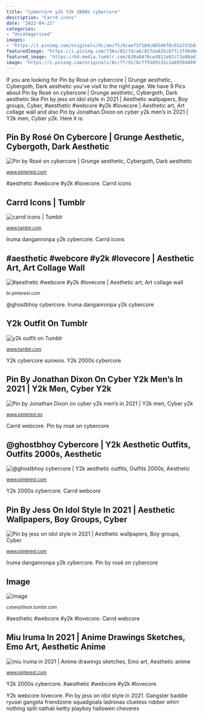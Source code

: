 ```yaml
---
title: "cybercore y2k Y2k 2000s cybercore"
description: "Carrd icons"
date: "2022-04-22"
categories:
- "Uncategorized"
images:
- "https://i.pinimg.com/originals/0c/ae/f5/0caef5f184c86546f8c01a7d1b811957.jpg"
featuredImage: "https://i.pinimg.com/736x/82/7d/a6/827da635c07fc2f4bd8e6b562da7ada4.jpg"
featured_image: "https://64.media.tumblr.com/b30a0476ce4811e82c73a00a61ed0ad2/d715f0b538606159-6e/s640x960/d9aaf45d57274ab20eeb8a02f5aa537d5094546b.png"
image: "https://i.pinimg.com/originals/8c/ff/91/8cff9109132c3a69394889f9af0a1ca4.jpg"
---
```


If you are looking for Pin by Rosé on cybercore | Grunge aesthetic, Cybergoth, Dark aesthetic you've visit to the right page. We have 9 Pics about Pin by Rosé on cybercore | Grunge aesthetic, Cybergoth, Dark aesthetic like Pin by jess on idol style in 2021 | Aesthetic wallpapers, Boy groups, Cyber, #aesthetic #webcore #y2k #lovecore | Aesthetic art, Art collage wall and also Pin by Jonathan Dixon on cyber y2k men’s in 2021 | Y2k men, Cyber y2k. Here it is:

## Pin By Rosé On Cybercore | Grunge Aesthetic, Cybergoth, Dark Aesthetic

![Pin by Rosé on cybercore | Grunge aesthetic, Cybergoth, Dark aesthetic](https://i.pinimg.com/736x/2d/a1/08/2da1088d09b52f08dd911119ac24eef9.jpg "Gangster baddie ryusei gangsta friendzone squadgoals ladronas clueless robber whirr nothing split nathali keitty playboy hallowen cheveres")

<small>www.pinterest.com</small>

#aesthetic #webcore #y2k #lovecore. Carrd icons

## Carrd Icons | Tumblr

![carrd icons | Tumblr](https://64.media.tumblr.com/b30a0476ce4811e82c73a00a61ed0ad2/d715f0b538606159-6e/s640x960/d9aaf45d57274ab20eeb8a02f5aa537d5094546b.png "#aesthetic #webcore #y2k #lovecore")

<small>www.tumblr.com</small>

Iruma danganronpa y2k cybercore. Carrd icons

## #aesthetic #webcore #y2k #lovecore | Aesthetic Art, Art Collage Wall

![#aesthetic #webcore #y2k #lovecore | Aesthetic art, Art collage wall](https://i.pinimg.com/736x/d4/c4/87/d4c4870d798722c2161c2825da8fd189.jpg "Y2k")

<small>br.pinterest.com</small>

@ghostbhoy cybercore. Iruma danganronpa y2k cybercore

## Y2k Outfit On Tumblr

![y2k outfit on Tumblr](https://66.media.tumblr.com/485c72a2dfde725444a6dc3e39e91f6d/d5fe5bfd692c5763-79/s640x960/ac99149b8454f7711422dc7dff8b2e736775408f.jpg "Gangster baddie ryusei gangsta friendzone squadgoals ladronas clueless robber whirr nothing split nathali keitty playboy hallowen cheveres")

<small>www.tumblr.com</small>

Y2k cybercore sunwoo. Y2k 2000s cybercore

## Pin By Jonathan Dixon On Cyber Y2k Men’s In 2021 | Y2k Men, Cyber Y2k

![Pin by Jonathan Dixon on cyber y2k men’s in 2021 | Y2k men, Cyber y2k](https://i.pinimg.com/736x/82/7d/a6/827da635c07fc2f4bd8e6b562da7ada4.jpg "Carrd webcore")

<small>www.pinterest.es</small>

Carrd webcore. Pin by rosé on cybercore

## @ghostbhoy Cybercore | Y2k Aesthetic Outfits, Outfits 2000s, Aesthetic

![@ghostbhoy cybercore | Y2k aesthetic outfits, Outfits 2000s, Aesthetic](https://i.pinimg.com/originals/20/2a/d9/202ad9829a010db32fb5e56d83d65b8b.jpg "Carrd icons")

<small>www.pinterest.com</small>

Y2k 2000s cybercore. Carrd webcore

## Pin By Jess On Idol Style In 2021 | Aesthetic Wallpapers, Boy Groups, Cyber

![Pin by jess on idol style in 2021 | Aesthetic wallpapers, Boy groups, Cyber](https://i.pinimg.com/originals/0c/ae/f5/0caef5f184c86546f8c01a7d1b811957.jpg "Y2k webcore lovecore")

<small>www.pinterest.com</small>

Iruma danganronpa y2k cybercore. Pin by rosé on cybercore

## Image

![image](https://64.media.tumblr.com/c1ce09077ada0e8a228b476db142d7fb/8a74dc2561f96dd1-05/s400x600/3612b74f31dc0cb5a073e4b7485f2f0317a454d8.gifv "Y2k webcore lovecore")

<small>cyberp0ison.tumblr.com</small>

#aesthetic #webcore #y2k #lovecore. Carrd webcore

## Miu Iruma In 2021 | Anime Drawings Sketches, Emo Art, Aesthetic Anime

![miu iruma in 2021 | Anime drawings sketches, Emo art, Aesthetic anime](https://i.pinimg.com/originals/8c/ff/91/8cff9109132c3a69394889f9af0a1ca4.jpg "Carrd webcore")

<small>www.pinterest.com</small>

Y2k 2000s cybercore. #aesthetic #webcore #y2k #lovecore

Y2k webcore lovecore. Pin by jess on idol style in 2021. Gangster baddie ryusei gangsta friendzone squadgoals ladronas clueless robber whirr nothing split nathali keitty playboy hallowen cheveres
